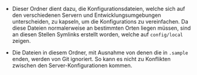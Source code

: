 
* Dieser Ordner dient dazu, die Konfigurationsdateien, welche sich auf den verschiedenen Servern und Entwicklungsumgebungen unterscheiden, zu kapseln, um die Konfigurations zu vereinfachen. Da diese Dateien normalerweise an bestimmten Orten liegen müssen, sind an diesen Stellen Symlinks erstellt worden, welche auf `config/local` zeigen.

* Die Dateien in diesem Ordner, mit Ausnahme von denen die in `.sample` enden, werden von Git ignoriert. So kann es nicht zu Konflikten zwischen den Server-Konfigurationen kommen.